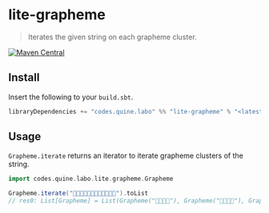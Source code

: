 # lite-grapheme

> Iterates the given string on each grapheme cluster.

[![Maven Central](https://img.shields.io/maven-central/v/codes.quine.labo/lite-grapheme_2.13?logo=scala&style=for-the-badge)](https://search.maven.org/artifact/codes.quine.labo/lite-grapheme_2.13)

## Install

Insert the following to your `build.sbt`.

```sbt
libraryDependencies += "codes.quine.labo" %% "lite-grapheme" % "<latest version>"
```

## Usage

`Grapheme.iterate` returns an iterator to iterate grapheme clusters of the string.

```scala
import codes.quine.labo.lite.grapheme.Grapheme

Grapheme.iterate("👨‍👨‍👧‍👦👩‍👩‍👧‍👦👨‍👨‍👧‍👦").toList
// res0: List[Grapheme] = List(Grapheme("👨‍👨‍👧‍👦"), Grapheme("👩‍👩‍👧‍👦"), Grapheme("👨‍👨‍👧‍👦"))
```

